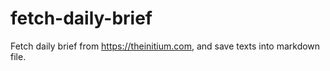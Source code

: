 # fetch-daily-brief
Fetch daily brief from https://theinitium.com, and save texts into markdown file.
